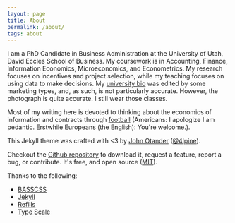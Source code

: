 ```yaml
---
layout: page
title: About
permalink: /about/
tags: about
---
```


I am a PhD Candidate in Business Administration at the University of Utah, David Eccles School of Business. My coursework is in Accounting, Finance, Information Economics, Microeconomics, and Econometrics. My research focuses on incentives and project selection, while my teaching focuses on using data to make decisions. My [university bio](http://eccles.utah.edu/team/arthur-morris/) was edited by some marketing types, and, as such, is not particularly accurate. However, the photograph is quite accurate. I still wear those classes.

Most of my writing here is devoted to thinking about the economics of information and contracts through [football](https://en.wikipedia.org/wiki/Association_football) (Americans: I apologize I am pedantic. Erstwhile Europeans (the English): You're welcome.). 




This Jekyll theme was crafted with <3 by [John Otander](http://johnotander.com)
([@4lpine](https://twitter.com/4lpine)).

Checkout the [Github repository](https://github.com/johnotander/pixyll) to download it,
request a feature, report a bug, or contribute. It's free, and open source
([MIT](http://opensource.org/licenses/MIT)).

Thanks to the following:

* [BASSCSS](http://basscss.com)
* [Jekyll](http://jekyllrb.com)
* [Refills](http://refills.bourbon.io/)
* [Type Scale](http://type-scale.com/)
